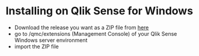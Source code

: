 # Installing on Qlik Sense for Windows

* Download the release you want as a ZIP file from [here](../releases)
* go to /qmc/extensions (Management Console) of your Qlik Sense Windows server environment
* import the ZIP file
